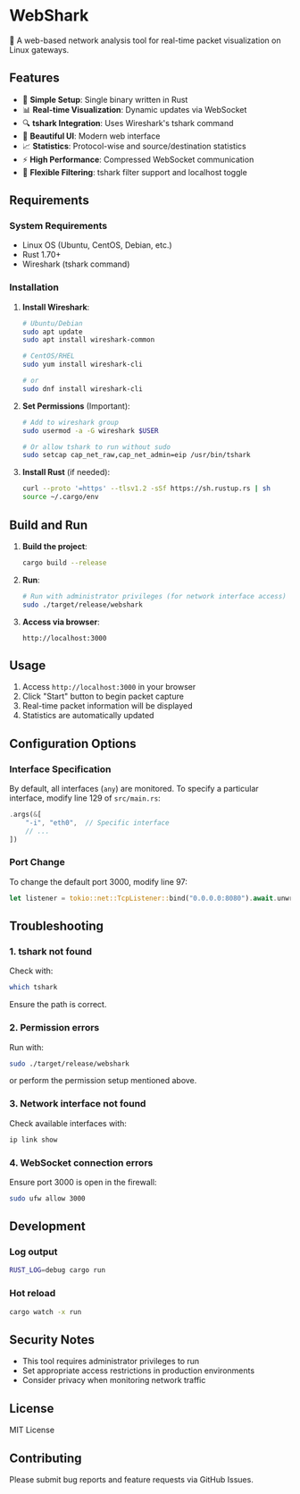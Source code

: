 # WebShark

🦈 A web-based network analysis tool for real-time packet visualization on Linux gateways.

## Features

- 🚀 **Simple Setup**: Single binary written in Rust
- 📊 **Real-time Visualization**: Dynamic updates via WebSocket
- 🔍 **tshark Integration**: Uses Wireshark's tshark command
- 🎨 **Beautiful UI**: Modern web interface
- 📈 **Statistics**: Protocol-wise and source/destination statistics
- ⚡ **High Performance**: Compressed WebSocket communication
- 🔧 **Flexible Filtering**: tshark filter support and localhost toggle

## Requirements

### System Requirements
- Linux OS (Ubuntu, CentOS, Debian, etc.)
- Rust 1.70+
- Wireshark (tshark command)

### Installation

1. **Install Wireshark**:
   ```bash
   # Ubuntu/Debian
   sudo apt update
   sudo apt install wireshark-common
   
   # CentOS/RHEL
   sudo yum install wireshark-cli
   
   # or
   sudo dnf install wireshark-cli
   ```

2. **Set Permissions** (Important):
   ```bash
   # Add to wireshark group
   sudo usermod -a -G wireshark $USER
   
   # Or allow tshark to run without sudo
   sudo setcap cap_net_raw,cap_net_admin=eip /usr/bin/tshark
   ```

3. **Install Rust** (if needed):
   ```bash
   curl --proto '=https' --tlsv1.2 -sSf https://sh.rustup.rs | sh
   source ~/.cargo/env
   ```

## Build and Run

1. **Build the project**:
   ```bash
   cargo build --release
   ```

2. **Run**:
   ```bash
   # Run with administrator privileges (for network interface access)
   sudo ./target/release/webshark
   ```

3. **Access via browser**:
   ```
   http://localhost:3000
   ```

## Usage

1. Access `http://localhost:3000` in your browser
2. Click "Start" button to begin packet capture
3. Real-time packet information will be displayed
4. Statistics are automatically updated

## Configuration Options

### Interface Specification
By default, all interfaces (`any`) are monitored. To specify a particular interface,
modify line 129 of `src/main.rs`:

```rust
.args(&[
    "-i", "eth0",  // Specific interface
    // ...
])
```

### Port Change
To change the default port 3000, modify line 97:

```rust
let listener = tokio::net::TcpListener::bind("0.0.0.0:8080").await.unwrap();
```

## Troubleshooting

### 1. tshark not found
Check with:
```bash
which tshark
```
Ensure the path is correct.

### 2. Permission errors
Run with:
```bash
sudo ./target/release/webshark
```
or perform the permission setup mentioned above.

### 3. Network interface not found
Check available interfaces with:
```bash
ip link show
```

### 4. WebSocket connection errors
Ensure port 3000 is open in the firewall:
```bash
sudo ufw allow 3000
```

## Development

### Log output
```bash
RUST_LOG=debug cargo run
```

### Hot reload
```bash
cargo watch -x run
```

## Security Notes

- This tool requires administrator privileges to run
- Set appropriate access restrictions in production environments
- Consider privacy when monitoring network traffic

## License

MIT License

## Contributing

Please submit bug reports and feature requests via GitHub Issues.